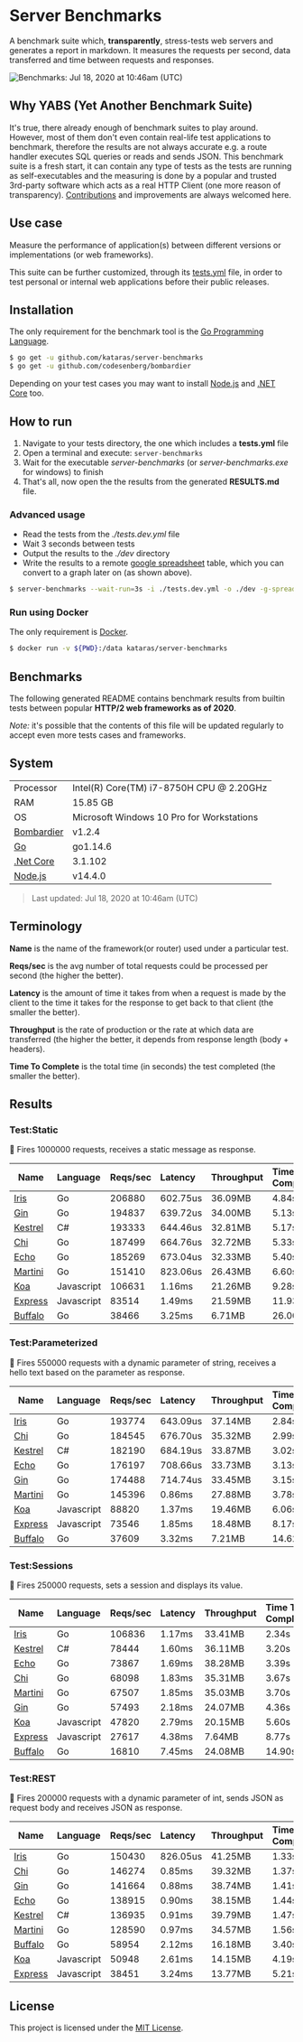 # Server Benchmarks

A benchmark suite which, **transparently**, stress-tests web servers and generates a report in markdown. It measures the requests per second, data transferred and time between requests and responses.

![Benchmarks: Jul 18, 2020 at 10:46am (UTC)](https://iris-go.com/images/benchmarks.svg)

## Why YABS (Yet Another Benchmark Suite)

It's true, there already enough of benchmark suites to play around. However, most of them don't even contain real-life test applications to benchmark, therefore the results are not always accurate e.g. a route handler executes SQL queries or reads and sends JSON. This benchmark suite is a fresh start, it can contain any type of tests as the tests are running as self-executables and the measuring is done by a popular and trusted 3rd-party software which acts as a real HTTP Client (one more reason of transparency). [Contributions](CONTRIBUTING.md) and improvements are always welcomed here.

## Use case

Measure the performance of application(s) between different versions or implementations (or web frameworks).

This suite can be further customized, through its [tests.yml](tests.yml) file, in order to test personal or internal web applications before their public releases.

## Installation

The only requirement for the benchmark tool is the [Go Programming Language](https://golang.org/dl).

```sh
$ go get -u github.com/kataras/server-benchmarks
$ go get -u github.com/codesenberg/bombardier
```

Depending on your test cases you may want to install [Node.js](https://nodejs.org/en/download/current/) and [.NET Core](https://dotnet.microsoft.com/download) too.

## How to run

1. Navigate to your tests directory, the one which includes a  **tests.yml** file
1. Open a terminal and execute: `server-benchmarks`
2. Wait for the executable _server-benchmarks_ (or _server-benchmarks.exe_ for windows) to finish
3. That's all, now open the the results from the generated **RESULTS.md** file.

### Advanced usage

- Read the tests from the _./tests.dev.yml_ file
- Wait 3 seconds between tests
- Output the results to the _./dev_ directory
- Write the results to a remote [google spreadsheet](https://www.google.com/sheets/about/) table, which you can convert to a graph later on (as shown above).

```sh
$ server-benchmarks --wait-run=3s -i ./tests.dev.yml -o ./dev -g-spreadsheet $GoogleSpreadsheetID -g-secret client_secret.json
```

### Run using Docker

The only requirement is [Docker](https://docs.docker.com/).

```sh
$ docker run -v ${PWD}:/data kataras/server-benchmarks
```

## Benchmarks

The following generated README contains benchmark results from builtin tests between popular **HTTP/2 web frameworks as of 2020**.

_Note:_ it's possible that the contents of this file will be updated regularly to accept even more tests cases and frameworks.

## System

|    |    |
|----|:---|
| Processor | Intel(R) Core(TM) i7-8750H CPU @ 2.20GHz |
| RAM | 15.85 GB |
| OS | Microsoft Windows 10 Pro for Workstations |
| [Bombardier](https://github.com/codesenberg/bombardier) | v1.2.4 |
| [Go](https://golang.org) | go1.14.6 |
| [.Net Core](https://dotnet.microsoft.com/) | 3.1.102 |
| [Node.js](https://nodejs.org/) | v14.4.0 |

> Last updated: Jul 18, 2020 at 10:46am (UTC)

## Terminology

**Name** is the name of the framework(or router) used under a particular test.

**Reqs/sec** is the avg number of total requests could be processed per second (the higher the better).

**Latency** is the amount of time it takes from when a request is made by the client to the time it takes for the response to get back to that client (the smaller the better).

**Throughput** is the rate of production or the rate at which data are transferred (the higher the better, it depends from response length (body + headers).

**Time To Complete** is the total time (in seconds) the test completed (the smaller the better).

## Results

### Test:Static

📖 Fires 1000000 requests, receives a static message as response.

| Name | Language | Reqs/sec | Latency | Throughput | Time To Complete |
|------|:---------|:---------|:--------|:-----------|:-----------------|
| [Iris](https://github.com/kataras/iris) | Go |206880 |602.75us |36.09MB |4.84s |
| [Gin](https://github.com/gin-gonic/gin) | Go |194837 |639.72us |34.00MB |5.13s |
| [Kestrel](https://github.com/dotnet/aspnetcore) | C# |193333 |644.46us |32.81MB |5.17s |
| [Chi](https://github.com/pressly/chi) | Go |187499 |664.76us |32.72MB |5.33s |
| [Echo](https://github.com/labstack/echo) | Go |185269 |673.04us |32.33MB |5.40s |
| [Martini](https://github.com/go-martini/martini) | Go |151410 |823.06us |26.43MB |6.60s |
| [Koa](https://github.com/koajs/koa) | Javascript |106631 |1.16ms |21.26MB |9.28s |
| [Express](https://github.com/expressjs/express) | Javascript |83514 |1.49ms |21.59MB |11.93s |
| [Buffalo](https://github.com/gobuffalo/buffalo) | Go |38466 |3.25ms |6.71MB |26.00s |

### Test:Parameterized

📖 Fires 550000 requests with a dynamic parameter of string, receives a hello text based on the parameter as response.

| Name | Language | Reqs/sec | Latency | Throughput | Time To Complete |
|------|:---------|:---------|:--------|:-----------|:-----------------|
| [Iris](https://github.com/kataras/iris) | Go |193774 |643.09us |37.14MB |2.84s |
| [Chi](https://github.com/pressly/chi) | Go |184545 |676.70us |35.32MB |2.99s |
| [Kestrel](https://github.com/dotnet/aspnetcore) | C# |182190 |684.19us |33.87MB |3.02s |
| [Echo](https://github.com/labstack/echo) | Go |176197 |708.66us |33.73MB |3.13s |
| [Gin](https://github.com/gin-gonic/gin) | Go |174488 |714.74us |33.45MB |3.15s |
| [Martini](https://github.com/go-martini/martini) | Go |145396 |0.86ms |27.88MB |3.78s |
| [Koa](https://github.com/koajs/koa) | Javascript |88820 |1.37ms |19.46MB |6.06s |
| [Express](https://github.com/expressjs/express) | Javascript |73546 |1.85ms |18.48MB |8.17s |
| [Buffalo](https://github.com/gobuffalo/buffalo) | Go |37609 |3.32ms |7.21MB |14.62s |

### Test:Sessions

📖 Fires 250000 requests, sets a session and displays its value.

| Name | Language | Reqs/sec | Latency | Throughput | Time To Complete |
|------|:---------|:---------|:--------|:-----------|:-----------------|
| [Iris](https://github.com/kataras/iris) | Go |106836 |1.17ms |33.41MB |2.34s |
| [Kestrel](https://github.com/dotnet/aspnetcore) | C# |78444 |1.60ms |36.11MB |3.20s |
| [Echo](https://github.com/labstack/echo) | Go |73867 |1.69ms |38.28MB |3.39s |
| [Chi](https://github.com/pressly/chi) | Go |68098 |1.83ms |35.31MB |3.67s |
| [Martini](https://github.com/go-martini/martini) | Go |67507 |1.85ms |35.03MB |3.70s |
| [Gin](https://github.com/gin-gonic/gin) | Go |57493 |2.18ms |24.07MB |4.36s |
| [Koa](https://github.com/koajs/koa) | Javascript |47820 |2.79ms |20.15MB |5.60s |
| [Express](https://github.com/expressjs/express) | Javascript |27617 |4.38ms |7.64MB |8.77s |
| [Buffalo](https://github.com/gobuffalo/buffalo) | Go |16810 |7.45ms |24.08MB |14.90s |

### Test:REST

📖 Fires 200000 requests with a dynamic parameter of int, sends JSON as request body and receives JSON as response.

| Name | Language | Reqs/sec | Latency | Throughput | Time To Complete |
|------|:---------|:---------|:--------|:-----------|:-----------------|
| [Iris](https://github.com/kataras/iris) | Go |150430 |826.05us |41.25MB |1.33s |
| [Chi](https://github.com/pressly/chi) | Go |146274 |0.85ms |39.32MB |1.37s |
| [Gin](https://github.com/gin-gonic/gin) | Go |141664 |0.88ms |38.74MB |1.41s |
| [Echo](https://github.com/labstack/echo) | Go |138915 |0.90ms |38.15MB |1.44s |
| [Kestrel](https://github.com/dotnet/aspnetcore) | C# |136935 |0.91ms |39.79MB |1.47s |
| [Martini](https://github.com/go-martini/martini) | Go |128590 |0.97ms |34.57MB |1.56s |
| [Buffalo](https://github.com/gobuffalo/buffalo) | Go |58954 |2.12ms |16.18MB |3.40s |
| [Koa](https://github.com/koajs/koa) | Javascript |50948 |2.61ms |14.15MB |4.19s |
| [Express](https://github.com/expressjs/express) | Javascript |38451 |3.24ms |13.77MB |5.21s |


## License

This project is licensed under the [MIT License](LICENSE).
